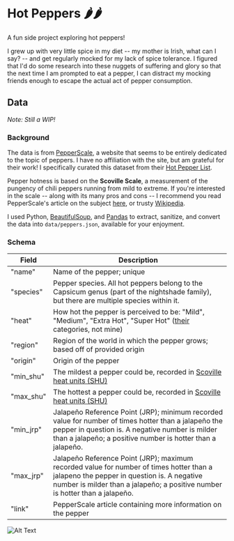 # Hot Peppers 🌶️🌶️

A fun side project exploring hot peppers!

I grew up with very little spice in my diet -- my mother is Irish, what can I say? -- and get regularly mocked for my lack of spice tolerance. I figured that I'd do some research into these nuggets of suffering and glory so that the next time I am prompted to eat a pepper, I can distract my mocking friends enough to escape the actual act of pepper consumption.

## Data

*Note: Still a WIP!*

### Background

The data is from [PepperScale](https://www.pepperscale.com), a website that seems to be entirely dedicated to the topic of peppers. I have no affiliation with the site, but am grateful for their work! I specifically curated this dataset from their [Hot Pepper List](https://www.pepperscale.com/hot-pepper-list/).

Pepper hotness is based on the **Scoville Scale**, a measurement of the pungency of chili peppers running from mild to extreme. If you're interested in the scale -- along with its many pros and cons -- I recommend you read PepperScale's article on the subject [here](https://www.pepperscale.com/what-is-the-scoville-scale/), or trusty [Wikipedia](https://en.wikipedia.org/wiki/Scoville_scale).

I used Python, [BeautifulSoup](https://www.crummy.com/software/BeautifulSoup/bs4/doc/), and [Pandas](https://pandas.pydata.org/pandas-docs/stable/) to extract, sanitize, and convert the data into `data/peppers.json`, available for your enjoyment.

### Schema

Field | Description
--- | ---
"name"| Name of the pepper; unique
"species" | Pepper species. All hot peppers belong to the Capsicum genus (part of the nightshade family), but there are multiple species within it.
"heat" | How hot the pepper is perceived to be: "Mild", "Medium", "Extra Hot", "Super Hot" ([their](https://www.pepperscale.com/hot-pepper-list/) categories, not mine)
"region" | Region of the world in which the pepper grows; based off of provided origin
"origin" | Origin of the pepper
"min_shu" | The mildest a pepper could be, recorded in [Scoville heat units (SHU)](https://www.pepperscale.com/scoville-heat-units/)
"max_shu" | The hottest a pepper could be, recorded in [Scoville heat units (SHU)](https://www.pepperscale.com/scoville-heat-units/)
"min_jrp" | Jalapeño Reference Point (JRP); minimum recorded value for number of times hotter than a jalapeño the pepper in question is. A negative number is milder than a jalapeño; a positive number is hotter than a jalapeño.
"max_jrp" | Jalapeño Reference Point (JRP); maximum recorded value for number of times hotter than a jalapeno the pepper in question is. A negative number is milder than a jalapeño; a positive number is hotter than a jalapeño.
"link" | PepperScale article containing more information on the pepper


![Alt Text](https://media.giphy.com/media/3oriO5w4cPs5SECFmU/giphy.gif)
